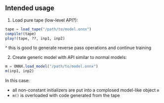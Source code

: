 ## Intended usage

1. Load pure tape (low-level API?):

```julia
tape = load_tape("/path/to/model.onnx")
compile!(tape)
play!(tape, ??, inp1, inp2)
```
^ this is good to generate reverse pass operations and continue training

2. Create generic model with API similar to normal models:

```julia
m = ONNX.load_model("/path/to/model.onnx")
m(inp1, inp2)
```
In this case:

 * all non-constant initializers are put into a complosed model-like object `m`
 * `m()` is overloaded with code generated from the tape